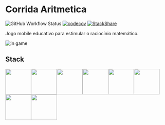 # Corrida Aritmetica

![GitHub Workflow Status](https://img.shields.io/github/workflow/status/lincolncpp/corrida_aritmetica/Java%20CI%20with%20Gradle)
[![codecov](https://codecov.io/gh/lincolncpp/corrida_aritmetica/branch/master/graph/badge.svg)](https://codecov.io/gh/lincolncpp/corrida_aritmetica)
[![StackShare](http://img.shields.io/badge/tech-stack-0690fa.svg?style=flat)](https://stackshare.io/lincolncpp/corrida-aritmetica)

Jogo mobile educativo para estimular o raciocínio matemático.

![in game](https://i.ibb.co/Z8zFMYs/InGame.png)

## Stack
[<img src="https://img.stackshare.io/service/995/K85ZWV2F.png" height="80px"><img src="https://img.stackshare.io/service/1010/m8jf0po4imu8t5eemjdd.png" height="80px"><img src="https://img.stackshare.io/service/4339/3c827c8875b77acbbaf83c73eecd0a43_400x400.png" height="80px"><img src="https://img.stackshare.io/service/27/sBsvBbjY.png" height="80px"><img src="https://img.stackshare.io/service/975/gradlephant-social-black-bg.png" height="80px"><img src="https://img.stackshare.io/service/2020/874086.png" height="80px"><img src="https://img.stackshare.io/service/11563/actions.png" height="80px"><img src="https://img.stackshare.io/service/2673/Codecov_Mark_Circle_Pink.png" height="80px">](https://stackshare.io/lincolncpp/corrida-aritmetica)
